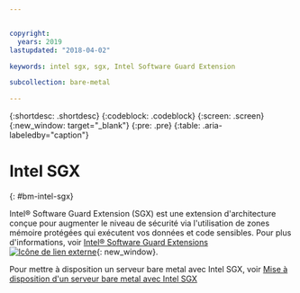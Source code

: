 ```yaml
---


copyright:
  years: 2019
lastupdated: "2018-04-02"

keywords: intel sgx, sgx, Intel Software Guard Extension

subcollection: bare-metal

---
```


{:shortdesc: .shortdesc}
{:codeblock: .codeblock}
{:screen: .screen}
{:new_window: target="_blank"}
{:pre: .pre}
{:table: .aria-labeledby="caption"}

# Intel SGX
{: #bm-intel-sgx}

Intel® Software Guard Extension (SGX) est une extension d'architecture conçue pour augmenter le niveau de sécurité via l'utilisation de zones mémoire protégées qui exécutent vos données et code sensibles. Pour plus d'informations, voir [Intel® Software Guard Extensions ![Icône de lien externe](../icons/launch-glyph.svg "Icône de lien externe")](https://software.intel.com/en-us/sgx){: new_window}.

Pour mettre à disposition un serveur bare metal avec Intel SGX, voir [Mise à disposition d'un serveur bare metal avec Intel SGX](/docs/bare-metal?topic=bare-metal-bm-server-provision-sgx#bm-server-provision-sgx)
